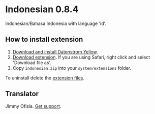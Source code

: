Indonesian 0.8.4
================
Indonesian/Bahasa Indonesia with language 'id'.

## How to install extension

1. [Download and install Datenstrom Yellow](https://github.com/datenstrom/yellow/).
2. [Download extension](https://github.com/datenstrom/yellow-extensions/raw/master/zip/indonesian.zip). If you are using Safari, right click and select 'Download file as'.
3. Copy `indonesian.zip` into your `system/extensions` folder.

To uninstall delete the [extension files](extension.ini).

## Translator

Jimmy Ofisia. [Get support](https://developers.datenstrom.se/help/support).
